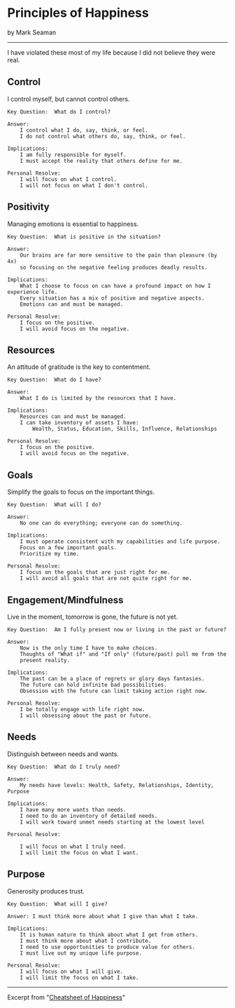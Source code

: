 # Principles of Happiness

by Mark Seaman

---

I have violated these most of my life because I did not believe they were real.


## Control

I control myself, but cannot control others.

    Key Question:  What do I control?

    Answer:   
        I control what I do, say, think, or feel.
        I do not control what others do, say, think, or feel.

    Implications:
        I am fully responsible for myself.
        I must accept the reality that others define for me.

    Personal Resolve:
        I will focus on what I control.
        I will not focus on what I don't control.


## Positivity

Managing emotions is essential to happiness.

    Key Question:  What is positive in the situation?

    Answer:   
        Our brains are far more sensitive to the pain than pleasure (by 4x)
        so focusing on the negative feeling produces deadly results.

    Implications:
        What I choose to focus on can have a profound impact on how I experience life.
        Every situation has a mix of positive and negative aspects.
        Emotions can and must be managed.

    Personal Resolve:
        I focus on the positive.
        I will avoid focus on the negative.


## Resources

An attitude of gratitude is the key to contentment.

    Key Question:  What do I have?

    Answer:   
        What I do is limited by the resources that I have.

    Implications:
        Resources can and must be managed.
        I can take inventory of assets I have: 
            Wealth, Status, Education, Skills, Influence, Relationships

    Personal Resolve:
        I focus on the positive.
        I will avoid focus on the negative.


## Goals

Simplify the goals to focus on the important things.

    Key Question:  What will I do?

    Answer:   
        No one can do everything; everyone can do something.

    Implications:
        I must operate consistent with my capabilities and life purpose.
        Focus on a few important goals.
        Prioritize my time.

    Personal Resolve:
        I focus on the goals that are just right for me.
        I will avoid all goals that are not quite right for me.


## Engagement/Mindfulness

Live in the moment, tomorrow is gone, the future is not yet.

    Key Question:  Am I fully present now or living in the past or future?

    Answer:   
        Now is the only time I have to make choices.
        Thoughts of "What if" and "If only" (future/past) pull me from the 
        present reality.

    Implications:
        The past can be a place of regrets or glory days fantasies.
        The future can hold infinite bad possibilities.
        Obsession with the future can limit taking action right now.

    Personal Resolve:
        I be totally engage with life right now.
        I will obsessing about the past or future.


## Needs

Distinguish between needs and wants.

    Key Question:  What do I truly need?

    Answer:  
        My needs have levels: Health, Safety, Relationships, Identity, Purpose

    Implications:
        I have many more wants than needs.
        I need to do an inventory of detailed needs.
        I will work toward unmet needs starting at the lowest level

    Personal Resolve:

        I will focus on what I truly need.
        I will limit the focus on what I want.

## Purpose

Generosity produces trust.

    Key Question:  What will I give?

    Answer: I must think more about what I give than what I take.  

    Implications:
        It is human nature to think about what I get from others.
        I must think more about what I contribute.
        I need to use opportunities to produce value for others.
        I must live out my unique life purpose.

    Personal Resolve:
        I will focus on what I will give.
        I will limit the focus on what I take.


---

Excerpt from "[Cheatsheet of Happiness](/poem/Happiness)"

